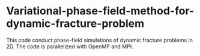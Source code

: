 # Variational-phase-field-method-for-dynamic-fracture-problem

This code conduct phase-field simulations of dynamic fracture problems in 2D. The code is parallelized with OpenMP and MPI.

